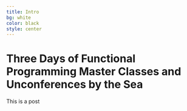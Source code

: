 ```yaml
---
title: Intro
bg: white
color: black
style: center
---
```


# Three Days of Functional Programming Master Classes and Unconferences by the Sea

This is a post
